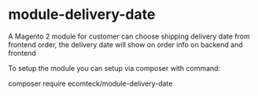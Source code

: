 # module-delivery-date
A Magento 2 module for customer can choose shipping delivery date from frontend order, the delivery date will show on order info on backend and frontend

To setup the module you can setup via composer with command:

composer require ecomteck/module-delivery-date
